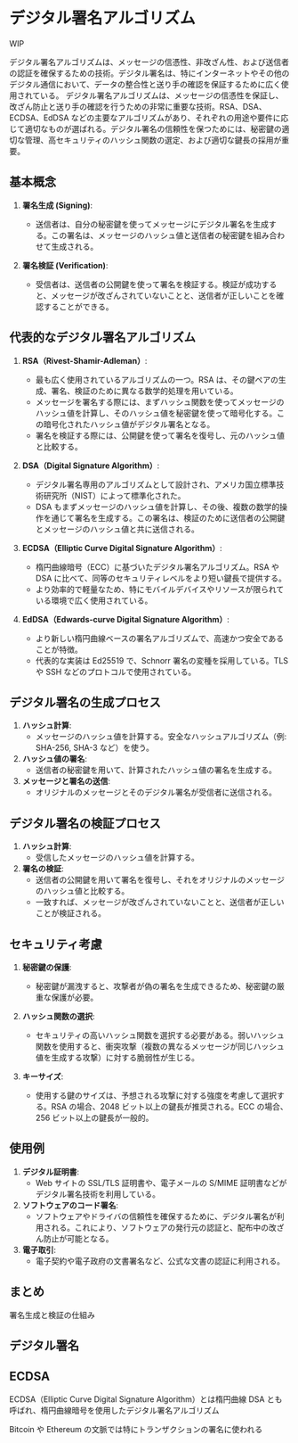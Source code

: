# デジタル署名アルゴリズム

WIP

デジタル署名アルゴリズムは、メッセージの信憑性、非改ざん性、および送信者の認証を確保するための技術。デジタル署名は、特にインターネットやその他のデジタル通信において、データの整合性と送り手の確認を保証するために広く使用されている。
デジタル署名アルゴリズムは、メッセージの信憑性を保証し、改ざん防止と送り手の確認を行うための非常に重要な技術。RSA、DSA、ECDSA、EdDSA などの主要なアルゴリズムがあり、それぞれの用途や要件に応じて適切なものが選ばれる。デジタル署名の信頼性を保つためには、秘密鍵の適切な管理、高セキュリティのハッシュ関数の選定、および適切な鍵長の採用が重要。

## 基本概念

1. **署名生成 (Signing)**:

   - 送信者は、自分の秘密鍵を使ってメッセージにデジタル署名を生成する。この署名は、メッセージのハッシュ値と送信者の秘密鍵を組み合わせて生成される。

2. **署名検証 (Verification)**:
   - 受信者は、送信者の公開鍵を使って署名を検証する。検証が成功すると、メッセージが改ざんされていないことと、送信者が正しいことを確認することができる。

## 代表的なデジタル署名アルゴリズム

1. **RSA（Rivest-Shamir-Adleman）**:

   - 最も広く使用されているアルゴリズムの一つ。RSA は、その鍵ペアの生成、署名、検証のために異なる数学的処理を用いている。
   - メッセージを署名する際には、まずハッシュ関数を使ってメッセージのハッシュ値を計算し、そのハッシュ値を秘密鍵を使って暗号化する。この暗号化されたハッシュ値がデジタル署名となる。
   - 署名を検証する際には、公開鍵を使って署名を復号し、元のハッシュ値と比較する。

2. **DSA（Digital Signature Algorithm）**:

   - デジタル署名専用のアルゴリズムとして設計され、アメリカ国立標準技術研究所（NIST）によって標準化された。
   - DSA もまずメッセージのハッシュ値を計算し、その後、複数の数学的操作を通じて署名を生成する。この署名は、検証のために送信者の公開鍵とメッセージのハッシュ値と共に送信される。

3. **ECDSA（Elliptic Curve Digital Signature Algorithm）**:

   - 楕円曲線暗号（ECC）に基づいたデジタル署名アルゴリズム。RSA や DSA に比べて、同等のセキュリティレベルをより短い鍵長で提供する。
   - より効率的で軽量なため、特にモバイルデバイスやリソースが限られている環境で広く使用されている。

4. **EdDSA（Edwards-curve Digital Signature Algorithm）**:
   - より新しい楕円曲線ベースの署名アルゴリズムで、高速かつ安全であることが特徴。
   - 代表的な実装は Ed25519 で、Schnorr 署名の変種を採用している。TLS や SSH などのプロトコルで使用されている。

## デジタル署名の生成プロセス

1. **ハッシュ計算**:
   - メッセージのハッシュ値を計算する。安全なハッシュアルゴリズム（例: SHA-256, SHA-3 など）を使う。
2. **ハッシュ値の署名**:
   - 送信者の秘密鍵を用いて、計算されたハッシュ値の署名を生成する。
3. **メッセージと署名の送信**:
   - オリジナルのメッセージとそのデジタル署名が受信者に送信される。

## デジタル署名の検証プロセス

1. **ハッシュ計算**:
   - 受信したメッセージのハッシュ値を計算する。
2. **署名の検証**:
   - 送信者の公開鍵を用いて署名を復号し、それをオリジナルのメッセージのハッシュ値と比較する。
   - 一致すれば、メッセージが改ざんされていないことと、送信者が正しいことが検証される。

## セキュリティ考慮

1. **秘密鍵の保護**:

   - 秘密鍵が漏洩すると、攻撃者が偽の署名を生成できるため、秘密鍵の厳重な保護が必要。

2. **ハッシュ関数の選択**:

   - セキュリティの高いハッシュ関数を選択する必要がある。弱いハッシュ関数を使用すると、衝突攻撃（複数の異なるメッセージが同じハッシュ値を生成する攻撃）に対する脆弱性が生じる。

3. **キーサイズ**:
   - 使用する鍵のサイズは、予想される攻撃に対する強度を考慮して選択する。RSA の場合、2048 ビット以上の鍵長が推奨される。ECC の場合、256 ビット以上の鍵長が一般的。

## 使用例

1. **デジタル証明書**:
   - Web サイトの SSL/TLS 証明書や、電子メールの S/MIME 証明書などがデジタル署名技術を利用している。
2. **ソフトウェアのコード署名**:
   - ソフトウェアやドライバの信頼性を確保するために、デジタル署名が利用される。これにより、ソフトウェアの発行元の認証と、配布中の改ざん防止が可能となる。
3. **電子取引**:
   - 電子契約や電子政府の文書署名など、公式な文書の認証に利用される。

## まとめ

署名生成と検証の仕組み

## デジタル署名

## ECDSA

ECDSA（Elliptic Curve Digital Signature Algorithm）とは楕円曲線 DSA とも呼ばれ、楕円曲線暗号を使用したデジタル署名アルゴリズム

Bitcoin や Ethereum の文脈では特にトランザクションの署名に使われる
